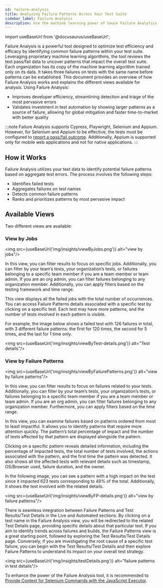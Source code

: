 ```yaml
---
id: failure-analysis
title: Analyzing Failure Patterns Across Your Test Suite
sidebar_label: Failure Analysis
description: Use the machine learning power of Sauce Failure Analytics to uncover errors and inefficiencies in your tests to improve your testing process.
---
```


import useBaseUrl from '@docusaurus/useBaseUrl';

Failure Analysis is a powerful tool designed to optimize test efficiency and efficacy by identifying common failure patterns within your test suite. Leveraging proprietary machine learning algorithms, the tool reviews the test pass/fail data to uncover patterns that impact the overall test suite. Each organization has its copy of the machine learning algorithm trained only on its data. It takes three failures on tests with the same name before patterns can be established. This document provides an overview of how Failure Analysis works and explains the different views available for analysis.
Using Failure Analysis:

- Improves developer efficiency, streamlining detection and triage of the most pervasive errors
- Validates investment in test automation by showing larger patterns as a source of failure, allowing for global mitigation and faster time-to-market with better quality

:::note
Failure Analysis supports Cypress, Playwright, Selenium and Appium. However, for Selenium and Appium to be effective, the tests must be configured to [report a pass/fail outcome](/basics/test-config-annotation/test-annotation#setting-passfail). Additionally, Appium is supported only for mobile web applications and not for native applications.
:::

## How it Works

Failure Analysis utilizes your test data to identify potential failure patterns based on aggregate test errors. The process involves the following steps:

- Identifies failed tests
- Aggregates failures on test names
- Detects common failure patterns
- Ranks and prioritizes patterns by most pervasive impact

## Available Views

Two different views are available:

### View by Jobs

<img src={useBaseUrl('img/insights/viewByJobs.png')} alt="view by jobs"/>

In this view, you can filter results to focus on specific jobs. Additionally, you can filter by your team’s tests, your organization’s tests, or failures belonging to a specific team member if you are a team member or team admin. If you are an org admin, you can filter failures belonging to any organization member. Additionally, you can apply filters based on the testing framework and time range.

This view displays all the failed jobs with the total number of occurrences. You can access Failure Patterns details associated with a specific test by clicking on a specific test. Each test may have more patterns, and the number of tests involved in each pattern is visible.

For example, the image below shows a failed test with 126 failures in total, with 3 different failure patterns: the first for 120 times, the second for 5 times, and the last for 1 time only.

<img src={useBaseUrl('img/insights/viewByTest-details.png')} alt="Test details"/>

### View by Failure Patterns

<img src={useBaseUrl('img/insights/viewByFailurePatterns.png')} alt="view by failure patterns"/>

In this view, you can filter results to focus on failures related to your tests. Additionally, you can filter by your team’s tests, your organization’s tests, or failures belonging to a specific team member if you are a team member or team admin. If you are an org admin, you can filter failures belonging to any organization member. Furthermore, you can apply filters based on the time range.

In this view, you can examine failures based on patterns ordered from most to least impactful. It allows you to identify patterns that require more attention quickly. The pattern’s total percentage of impact and the number of tests affected by that pattern are displayed alongside the pattern.

Clicking on a specific pattern reveals detailed information, including the percentage of impacted tests, the total number of tests involved, the actions associated with the pattern, and the first time the pattern was detected. It also shows all the affected tests with relevant details such as timestamp, OS/Browser used, failure duration, and the owner.

In the following image, you can see a pattern with a high impact on the test since it impacted 623 tests corresponding to 49% of the total. Additionally, it shows the test involved with the related details.

<img src={useBaseUrl('img/insights/viewByFP-details.png')} alt="view by failure patterns"/>

There is seamless integration between Failure Patterns and Test Results/Test Details in the Live and Automated sections. By clicking on a test name in the Failure Analysis view, you will be redirected to the related Test Details page, providing specific details about that particular test. If you aim to identify trends across failures and builds, the Failure Patterns view is a great starting point, followed by exploring the Test Results/Test Details page. Conversely, if you are investigating the root cause of a specific test failure, you can begin with the Test Results/Test Details and then explore Failure Patterns to understand its impact on your overall test strategy.

<img src={useBaseUrl('img/insights/testDetails.png')} alt="failure patterns in test details"/>

To enhance the power of the Failure Analysis tool, it is recommended to [Provide Context for Selenium Commands with the JavaScript Executor](/basics/test-config-annotation/test-annotation#selenium-javascript-executor).
